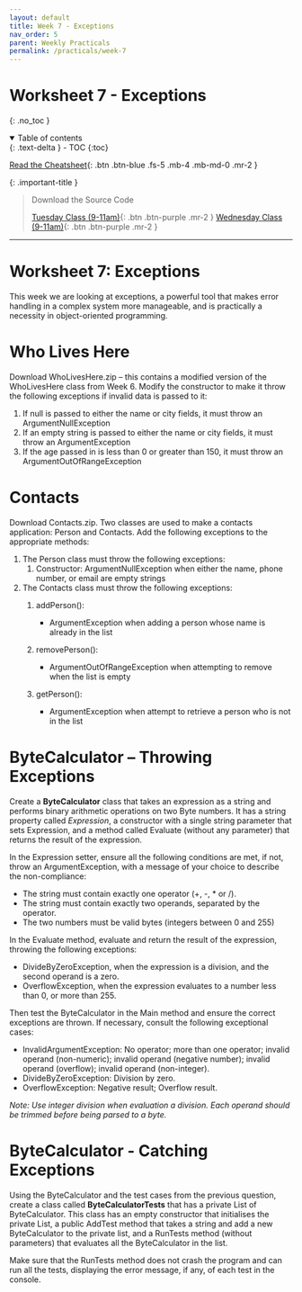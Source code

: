 ```yaml
---
layout: default
title: Week 7 - Exceptions
nav_order: 5
parent: Weekly Practicals
permalink: /practicals/week-7
---
```


# Worksheet 7 - Exceptions
{: .no_toc }

<details open markdown="block">
  <summary>
    Table of contents
  </summary>
  {: .text-delta }
- TOC
{:toc}
</details>

[Read the Cheatsheet](../weekly-content/week-7){: .btn .btn-blue .fs-5 .mb-4 .mb-md-0 .mr-2 }

{: .important-title }
> Download the Source Code
> 
> [Tuesday Class (9-11am)](https://github.com/cab201/prac-07/archive/23se1-tue-9.zip){: .btn .btn-purple .mr-2 }
> [Wednesday Class (9-11am)](https://github.com/cab201/prac-07/archive/23se1-wed-9.zip){: .btn .btn-purple .mr-2 }

---

# Worksheet 7: Exceptions

This week we are looking at exceptions, a powerful tool that makes error handling in a complex system more manageable, and is practically a necessity in object-oriented programming.

# Who Lives Here

Download WhoLivesHere.zip – this contains a modified version of the WhoLivesHere class from Week 6. Modify the constructor to make it throw the following exceptions if invalid data is passed to it:

1. If null is passed to either the name or city fields, it must throw an ArgumentNullException
2. If an empty string is passed to either the name or city fields, it must throw an ArgumentException
3. If the age passed in is less than 0 or greater than 150, it must throw an ArgumentOutOfRangeException

# Contacts

Download Contacts.zip. Two classes are used to make a contacts application: Person and Contacts. Add the following exceptions to the appropriate methods:

1. The Person class must throw the following exceptions:
     1. Constructor:
        ArgumentNullException when either the name, phone number, or email are empty strings
2. The Contacts class must throw the following exceptions:
     1. addPerson():

        - ArgumentException when adding a person whose name is already in the list

     2. removePerson():

        - ArgumentOutOfRangeException when attempting to remove when the list is empty

     3. getPerson():

        - ArgumentException when attempt to retrieve a person who is not in the list

# ByteCalculator – Throwing Exceptions

Create a **ByteCalculator** class that takes an expression as a string and performs binary arithmetic operations on two Byte numbers. It has a string property called _Expression_, a constructor with a single string parameter that sets Expression, and a method called Evaluate (without any parameter) that returns the result of the expression.

In the Expression setter, ensure all the following conditions are met, if not, throw an ArgumentException, with a message of your choice to describe the non-compliance:

- The string must contain exactly one operator (+, -, \* or /).
- The string must contain exactly two operands, separated by the operator.
- The two numbers must be valid bytes (integers between 0 and 255)

In the Evaluate method, evaluate and return the result of the expression, throwing the following exceptions:

- DivideByZeroException, when the expression is a division, and the second operand is a zero.
- OverflowException, when the expression evaluates to a number less than 0, or more than 255.

Then test the ByteCalculator in the Main method and ensure the correct exceptions are thrown. If necessary, consult the following exceptional cases:

- InvalidArgumentException: No operator; more than one operator; invalid operand (non-numeric); invalid operand (negative number); invalid operand (overflow); invalid operand (non-integer).
- DivideByZeroException: Division by zero.
- OverflowException: Negative result; Overflow result.

_Note: Use integer division when evaluation a division. Each operand should be trimmed before being parsed to a byte._

# ByteCalculator - Catching Exceptions

Using the ByteCalculator and the test cases from the previous question, create a class called **ByteCalculatorTests** that has a private List of ByteCalculator. This class has an empty constructor that initialises the private List, a public AddTest method that takes a string and add a new ByteCalculator to the private list, and a RunTests method (without parameters) that evaluates all the ByteCalculator in the list.

Make sure that the RunTests method does not crash the program and can run all the tests, displaying the error message, if any, of each test in the console.